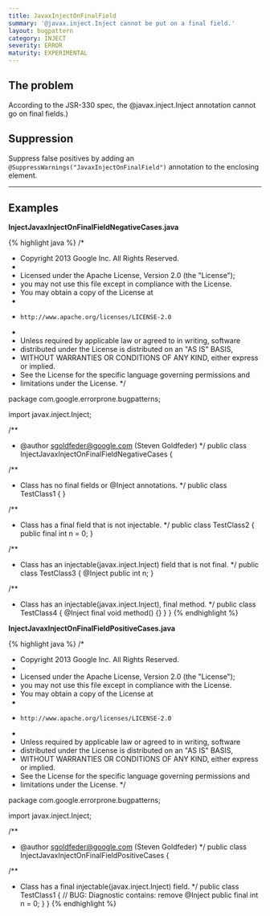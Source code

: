 ```yaml
---
title: JavaxInjectOnFinalField
summary: '@javax.inject.Inject cannot be put on a final field.'
layout: bugpattern
category: INJECT
severity: ERROR
maturity: EXPERIMENTAL
---
```


<!--
*** AUTO-GENERATED, DO NOT MODIFY ***
To make changes, edit the @BugPattern annotation or the explanation in docs/bugpattern.
-->

## The problem
According to the JSR-330 spec, the @javax.inject.Inject annotation cannot go on final fields.)

## Suppression
Suppress false positives by adding an `@SuppressWarnings("JavaxInjectOnFinalField")` annotation to the enclosing element.

----------

## Examples
__InjectJavaxInjectOnFinalFieldNegativeCases.java__

{% highlight java %}
/*
 * Copyright 2013 Google Inc. All Rights Reserved.
 *
 * Licensed under the Apache License, Version 2.0 (the "License");
 * you may not use this file except in compliance with the License.
 * You may obtain a copy of the License at
 *
 *     http://www.apache.org/licenses/LICENSE-2.0
 *
 * Unless required by applicable law or agreed to in writing, software
 * distributed under the License is distributed on an "AS IS" BASIS,
 * WITHOUT WARRANTIES OR CONDITIONS OF ANY KIND, either express or implied.
 * See the License for the specific language governing permissions and
 * limitations under the License.
 */

package com.google.errorprone.bugpatterns;

import javax.inject.Inject;

/**
 * @author sgoldfeder@google.com (Steven Goldfeder)
 */
public class InjectJavaxInjectOnFinalFieldNegativeCases {

  /**
   * Class has no final fields or @Inject annotations.
   */
  public class TestClass1 {
  }

  /**
   * Class has a final field that is not injectable.
   */
  public class TestClass2 {
    public final int n = 0;
  }

  /**
   * Class has an injectable(javax.inject.Inject) field that is not final.
   */
  public class TestClass3 {
    @Inject
    public int n;
  }

  /**
   * Class has an injectable(javax.inject.Inject), final method.
   */
  public class TestClass4 {
    @Inject
    final void method() {}
  }
}
{% endhighlight %}

__InjectJavaxInjectOnFinalFieldPositiveCases.java__

{% highlight java %}
/*
 * Copyright 2013 Google Inc. All Rights Reserved.
 *
 * Licensed under the Apache License, Version 2.0 (the "License");
 * you may not use this file except in compliance with the License.
 * You may obtain a copy of the License at
 *
 *     http://www.apache.org/licenses/LICENSE-2.0
 *
 * Unless required by applicable law or agreed to in writing, software
 * distributed under the License is distributed on an "AS IS" BASIS,
 * WITHOUT WARRANTIES OR CONDITIONS OF ANY KIND, either express or implied.
 * See the License for the specific language governing permissions and
 * limitations under the License.
 */

package com.google.errorprone.bugpatterns;

import javax.inject.Inject;

/**
 * @author sgoldfeder@google.com (Steven Goldfeder)
 */
public class InjectJavaxInjectOnFinalFieldPositiveCases {
  
  /**
   * Class has a final injectable(javax.inject.Inject) field.
   */
  public class TestClass1 {
    // BUG: Diagnostic contains: remove
    @Inject 
    public final int n = 0;
  }
}
{% endhighlight %}

